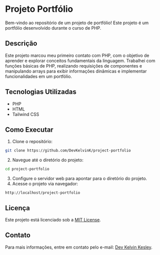 # Projeto Portfólio

Bem-vindo ao repositório de um projeto de portfólio! Este projeto é um portfólio desenvolvido durante o curso de PHP.

## Descrição

Este projeto marcou meu primeiro contato com PHP, com o objetivo de aprender e explorar conceitos fundamentais da linguagem. Trabalhei com funções básicas de PHP, realizando requisições de componentes e manipulando arrays para exibir informações dinâmicas e implementar funcionalidades em um portfólio.

## Tecnologias Utilizadas

- PHP
- HTML
- Tailwind CSS

## Como Executar

1. Clone o repositório:
  ```bash
  git clone https://github.com/DevKelvinK/project-portfolio
  ```
2. Navegue até o diretório do projeto:
  ```bash
  cd project-portfolio
  ```
3. Configure o servidor web para apontar para o diretório do projeto.
4. Acesse o projeto via navegador:
  ```
  http://localhost/project-portfolio
  ```

## Licença

Este projeto está licenciado sob a [MIT License](https://opensource.org/license/mit).

## Contato

Para mais informações, entre em contato pelo e-mail: [Dev Kelvin Kesley](devkelvinkesley@gmail.com).
